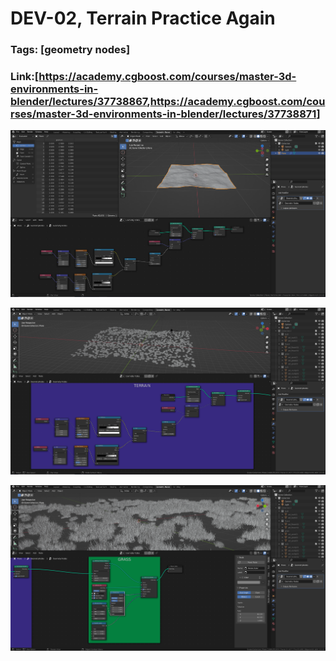 # DEV-02, Terrain Practice Again
### Tags: [geometry nodes]
### Link:[<https://academy.cgboost.com/courses/master-3d-environments-in-blender/lectures/37738867>,<https://academy.cgboost.com/courses/master-3d-environments-in-blender/lectures/37738871>]

![](../images/DEV-02/DEV-02-A1.png)

![](../images/DEV-02/DEV-02-A2.png)

![](../images/DEV-02/DEV-02-A3.png)

